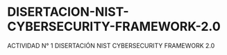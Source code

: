 # DISERTACION-NIST-CYBERSECURITY-FRAMEWORK-2.0
ACTIVIDAD N° 1 DISERTACIÓN NIST CYBERSECURITY FRAMEWORK 2.0
